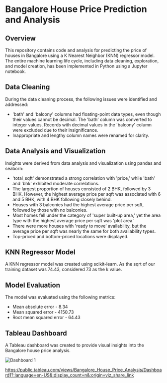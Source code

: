 # Bangalore House Price Prediction and Analysis

## Overview

This repository contains code and analysis for predicting the price of houses in Bangalore using a K Nearest Neighbor (KNN) regressor model. The entire machine learning life cycle, including data cleaning, exploration, and model creation, has been implemented in Python using a Jupyter notebook.

## Data Cleaning

During the data cleaning process, the following issues were identified and addressed:

- 'bath' and 'balcony' columns had floating-point data types, even though their values cannot be decimal. The 'bath' column was converted to integer values. Records with decimal values in the 'balcony' column were excluded due to their insignificance.
- Inappropriate and lengthy column names were renamed for clarity.

## Data Analysis and Visualization

Insights were derived from data analysis and visualization using pandas and seaborn:

- 'total_sqft' demonstrated a strong correlation with 'price,' while 'bath' and 'bhk' exhibited moderate correlations.
- The largest proportion of houses consisted of 2 BHK, followed by 3 BHK. However, the highest average price per sqft was associated with 6 and 5 BHK, with 4 BHK following closely behind.
- Houses with 3 balconies had the highest average price per sqft, followed by those with no balconies.
- Most homes fell under the category of 'super built-up area,' yet the area type with the highest average price per sqft was 'plot area.'
- There were more houses with 'ready to move' availability, but the average price per sqft was nearly the same for both availability types.
- Top-priced and bottom-priced locations were displayed.

## KNN Regressor Model

A KNN regressor model was created using scikit-learn. As the sqrt of our training dataset was 74.43, considered 73 as the k value.

## Model Evaluation

The model was evaluated using the following metrics:

- Mean absolute error - 8.34
- Mean squared error - 4150.73
- Root mean squared error - 64.43

## Tableau Dashboard

A Tableau dashboard was created to provide visual insights into the Bangalore house price analysis.

![Dashboard 1](https://github.com/MuskanKhandelia/Bangalore_House_Price_Prediction/assets/65664089/bb16d355-13ce-4309-b8eb-1b3006ebceac)

https://public.tableau.com/views/Bangalore_House_Price_Analysis/Dashboard1?:language=en-US&:display_count=n&:origin=viz_share_link
